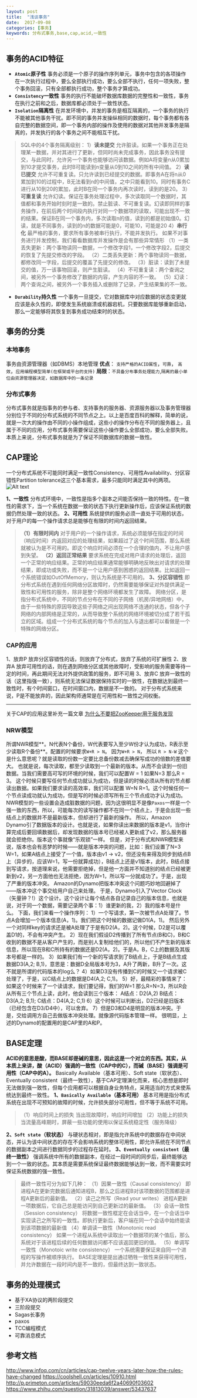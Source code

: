 ```yaml
---
layout: post
title:  "浅谈事务"
date:  2017-09-08
categories: [事务]
keywords: 分布式事务,base,cap,acid,一致性
---
```

## 事务的ACID特征
- **`Atomic`原子性**
事务必须是一个原子的操作序列单元，事务中包含的各项操作在一次执行过程中，要么全部执行成功，要么全部不执行，任何一项失败，整个事务回滚，只有全部都执行成功，整个事务才算成功。
- **`Consistency`一致性**
事务的执行不能破坏数据库数据的完整性和一致性，事务在执行之前和之后，数据库都必须处于一致性状态。
- **`Isolation`隔离性**
在并发环境中，并发的事务是相互隔离的，一个事务的执行不能被其他事务干扰。即不同的事务并发操纵相同的数据时，每个事务都有各自完整的数据空间，即一个事务内部的操作及使用的数据对其他并发事务是隔离的，并发执行的各个事务之间不能相互干扰。
>SQL中的4个事务隔离级别：
>1）**读未提交**
  > 允许脏读。如果一个事务正在处理某一数据，并对其进行了更新，但同时尚未完成事务，因此事务没有提交，与此同时，允许另一个事务也能够访问该数据。例如A将变量n从0累加到10才提交事务，此时B可能读到n变量从0到10之间的所有中间值。
>2）**读已提交**
 > 允许不可重复读。只允许读到已经提交的数据。即事务A在将n从0累加到10的过程中，B无法看到n的中间值，之中只能看到10。同时有事务C进行从10到20的累加，此时B在同一个事务内再次读时，读到的是20。
>3）**可重复读**
>  允许幻读。保证在事务处理过程中，多次读取同一个数据时，其值都和事务开始时刻时是一致的。禁止脏读、不可重复读。幻读即同样的事务操作，在前后两个时间段内执行对同一个数据项的读取，可能出现不一致的结果。保证B在同一个事务内，多次读取n的值，读到的都是初始值0。幻读，就是不同事务，读到的n的数据可能是0，可能10，可能是20
>4）**串行化**
> 最严格的事务，要求所有事务被串行执行，不能并发执行。
如果不对事务进行并发控制，我们看看数据库并发操作是会有那些异常情形
>（1）一类丢失更新：两个事物读同一数据，一个修改字段1，一个修改字段2，后提交的恢复了先提交修改的字段。
>（2）二类丢失更新：两个事物读同一数据，都修改同一字段，后提交的覆盖了先提交的修改。
（3）脏读：读到了未提交的值，万一该事物回滚，则产生脏读。
（4）不可重复读：两个查询之间，被另外一个事务修改了数据的内容，产生内容的不一致。
（5）幻读：两个查询之间，被另外一个事务插入或删除了记录，产生结果集的不一致。

- **`Durability`持久性**
一个事务一旦提交，它对数据库中对应数据的状态变更就应该是永久性的，即使发生系统崩溃或机器宕机，只要数据库能够重新启动，那么一定能够将其恢复到事务成功结束时的状态。

## 事务的分类

### 本地事务
事务由资源管理器（如DBMS）本地管理
**优点**：  `支持严格的ACID属性`，`可靠`， `高效`，`应用编程模型简单(在框架或平台的支持)`
**局限**：`不具备分布事务处理能力`,`隔离的最小单位由资源管理器决定，如数据库中的一条记录`
### 分布式事务
分布式事务就是指事务的参与者、支持事务的服务器、资源服务器以及事务管理器分别位于不同的分布式系统的不同节点之上。以上是百度百科的解释，简单的说，就是一次大的操作由不同的小操作组成，这些小的操作分布在不同的服务器上，且属于不同的应用，分布式事务需要保证这些小操作要么全部成功，要么全部失败。本质上来说，分布式事务就是为了保证不同数据库的数据一致性。

## CAP理论
一个分布式系统不可能同时满足一致性Consistency、可用性Availability、分区容错性Partition tolerance这三个基本需求，最多只能同时满足其中的两项。
![Alt text](/images/cap.png)

**1、一致性**
分布式环境中，一致性是指多个副本之间能否保持一致的特性。在一致性的需求下，当一个系统在数据一致的状态下执行更新操作后，应该保证系统的数据仍然处理一致的状态。
**2、可用性**
系统提供的服务必须一直处于可用的状态，对于用户的每一个操作请求总是能够在有限的时间内返回结果。
>**（1）有限时间内**
对于用户的一个操作请求，系统必须能够在指定的时间（响应时间）内返回对应的处理结果，如果超过了这个时间范围，那么系统就被认为是不可用的。即这个响应时间必须在一个合理的值内，不让用户感到失望。
**（2）返回正常结果**
要求系统在完成对用户请求的处理后，返回一个正常的响应结果。正常的响应结果通常能够明确地反映出对请求的处理结果，即成功或失败，而不是一个让用户感到困惑的返回结果。比如返回一个系统错误如OutOfMemory，则认为系统是不可用的。
**3、分区容错性**
即分布式系统在遇到任何网络分区故障时，仍然需要能够保证对外提供满足一致性和可用性的服务，除非是整个网络环境都发生了故障。
网络分区，是指分布式系统中，不同的节点分布在不同的子网络（机房/异地网络）中，由于一些特殊的原因导致这些子网络之间出现网络不连通的状态，但各个子网络的内部网络是正常的，从而导致整个系统的网络环境被切分成了若干孤立的区域。组成一个分布式系统的每个节点的加入与退出都可以看做是一个特殊的网络分区。

### CAP的应用
1、放弃P
放弃分区容错性的话，则放弃了分布式，放弃了系统的可扩展性
2、放弃A
放弃可用性的话，则在遇到网络分区或其他故障时，受影响的服务需要等待一定的时间，再此期间无法对外提供政策的服务，即不可用
3、放弃C
放弃一致性的话（这里指强一致），则系统无法保证数据保持实时的一致性，在数据达到最终一致性时，有个时间窗口，在时间窗口内，数据是不一致的。
对于分布式系统来说，P是不能放弃的，因此架构师通常是在可用性和一致性之间权衡。

-------------
关于CAP的应用这里补充一篇文章
[为什么不要把ZooKeeper用于服务发现](http://www.infoq.com/cn/news/2014/12/zookeeper-service-finding/)

### NRW模型
所谓NWR模型**。N代表N个备份，W代表要写入至少W份才认为成功，R表示至少读取R个备份**。配置的时候要求`W+R > N`。 因为`W+R > N`， 所以 `R > N-W` 这个是什么意思呢？就是读取的份数一定要比总备份数减去确保写成功的倍数的差值要大。
也就是说，每次读取，都至少读取到一个最新的版本。从而不会读到一份旧数据。当我们需要高可写的环境的时候，我们可以配置W = 1 如果N=3 那么R = 3。 这个时候只要写任何节点成功就认为成功，但是读的时候必须从所有的节点都读出数据。如果我们要求读的高效率，我们可以配置 W=N R=1。这个时候任何一个节点读成功就认为成功，但是写的时候必须写所有三个节点成功才认为成功。
NWR模型的一些设置会造成脏数据的问题，因为这很明显不是像`Paxos`一样是一个强一致的东西，所以，可能每次的读写操作都不在同一个结点上，于是会出现一些结点上的数据并不是最新版本，但却进行了最新的操作。
所以，Amazon Dynamo引了数据版本的设计。也就是说，如果你读出来数据的版本是v1，当你计算完成后要回填数据后，却发现数据的版本号已经被人更新成了v2，那么服务器就会拒绝你。版本这个事就像“乐观锁”一样。
但是，对于分布式和NWR模型来说，版本也会有恶梦的时候——就是版本冲突的问题，比如：我们设置了N=3 W=1，如果A结点上接受了一个值，版本由v1 -> v2，但还没有来得及同步到结点B上（异步的，应该W=1，写一份就算成功），B结点上还是v1版本，此时，B结点接到写请求，按道理来说，他需要拒绝掉，但是他一方面并不知道别的结点已经被更新到v2，另一方面他也无法拒绝，因为W=1，所以写一分就成功了。于是，出现了严重的版本冲突。
Amazon的Dynamo把版本冲突这个问题巧妙地回避掉了——版本冲这个事交给用户自己来处理。
于是，Dynamo引入了Vector Clock（矢量钟？!）这个设计。这个设计让每个结点各自记录自己的版本信息，也就是说，对于同一个数据，需要记录两个事：1）谁更新的我，2）我的版本号是什么。
下面，我们来看一个操作序列：
1）一个写请求，第一次被节点A处理了。节点A会增加一个版本信息(A，1)。我们把这个时候的数据记做D1(A，1)。 然后另外一个对同样key的请求还是被A处理了于是有D2(A，2)。这个时候，D2是可以覆盖D1的，不会有冲突产生。
2）现在我们假设D2传播到了所有节点(B和C)，B和C收到的数据不是从客户产生的，而是别人复制给他们的，所以他们不产生新的版本信息，所以现在B和C所持有的数据还是D2(A，2)。于是A，B，C上的数据及其版本号都是一样的。
3）如果我们有一个新的写请求到了B结点上，于是B结点生成数据D3(A,2; B,1)，意思是：数据D全局版本号为3，A升了两新，B升了一次。这不就是所谓的代码版本的log么？
4）如果D3没有传播到C的时候又一个请求被C处理了，于是，以C结点上的数据是D4(A,2; C,1)。
5）好，最精彩的事情来了：如果这个时候来了一个读请求，我们要记得，我们的W=1 那么R=N=3，所以R会从所有三个节点上读，此时，他会读到三个版本：
A结点：D2(A,2)
B结点：D3(A,2;  B,1);
C结点：D4(A,2;  C,1)
6）这个时候可以判断出，D2已经是旧版本（已经包含在D3/D4中），可以舍弃。
7）但是D3和D4是明显的版本冲突。于是，交给调用方自己去做版本冲突处理。就像源代码版本管理一样。
很明显，上述的Dynamo的配置用的是CAP里的A和P。

## BASE定理
**ACID的意思是酸，而BASE却是碱的意思，因此这是一个对立的东西。其实，从本质上来讲，酸（ACID）强调的一致性（CAP中的C），而碱（BASE）强调是可用性（CAP中的A）。**
Basically Available（基本可用）、Soft state（软状态）、Eventually consistent（最终一致性），基于CAP定理演化而来，核心思想是即时无法做到强一致性，但每个应用都可以根据自身业务特点，采用适当的方式来使系统达到最终一致性。
**1、`Basically Available`（基本可用）**
  基本可用是指分布式系统在出现不可预知的故障的时候，允许损失部分可用性，但不等于系统不可用。
>（1）响应时间上的损失
   当出现故障时，响应时间增加
（2）功能上的损失
   当流量高峰期时，屏蔽一些功能的使用以保证系统稳定性（服务降级）

**2、`Soft state`（软状态）**
与硬状态相对，即是指允许系统中的数据存在中间状态，并认为该中间状态的存在不会影响系统的整体可用性，即允许系统在不同节点的数据副本之间进行数据同步的过程存在延时。
**3、`Eventually consistent`（最终一致性）**
强调系统中所有的数据副本，在经过一段时间的同步后，最终能够达到一个一致的状态。其本质是需要系统保证最终数据能够达到一致，而不需要实时保证系统数据的强一致性。
> 最终一致性可分为如下几种：
（1）因果一致性（Causal consistency）
即进程A在更新完数据后通知进程B，那么之后进程B对该项数据的范围都是进程A更新后的最新值。
（2）读己之所写（Read your writes）
进程A更新一项数据后，它自己总是能访问到自己更新过的最新值。
（3）会话一致性（Session consistency）
将数据一致性框定在会话当中，在一个会话当中实现读己之所写的一致性。即执行更新后，客户端在同一个会话中始终能读到该项数据的最新值
（4）单调读一致性（Monotonic read consistency）
如果一个进程从系统中读取出一个数据项的某个值后，那么系统对于该进程后续的任何数据访问都不应该返回更旧的值。
（5）单调写一致性（Monotoic write consistency）
一个系统需要保证来自同一个进程的写操作被顺序执行。
BASE定理是提出通过牺牲一致性来获得可用性，并允许数据在一段时间内是不一致的，但最终达到一致状态。

## 事务的处理模式
- 基于XA协议的两阶段提交
- 三阶段提交
- Sagas长事务
- paxos
- TCC编程模式
- 可靠消息模式

## 参考文档
http://www.infoq.com/cn/articles/cap-twelve-years-later-how-the-rules-have-changed
https://coolshell.cn/articles/10910.html
http://p.primeton.com/articles/59030eeda6f2a40690f03602
https://www.zhihu.com/question/31813039/answer/53437637